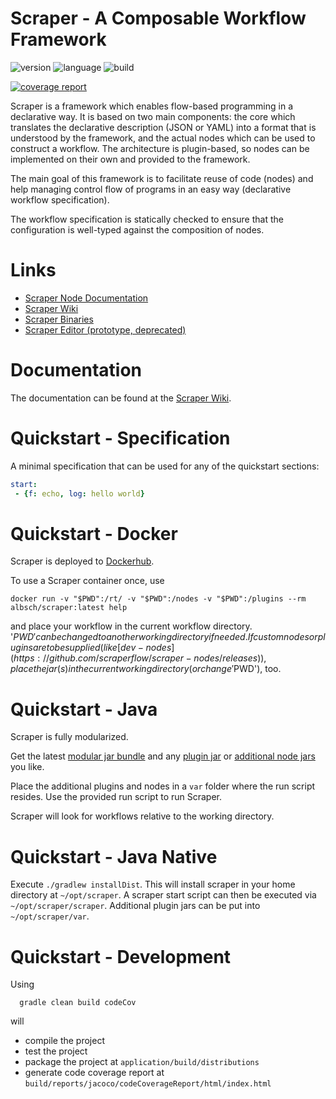 Scraper - A Composable Workflow Framework
=========================================

![version](https://img.shields.io/badge/version-0.16.2-green.svg)
![language](https://img.shields.io/badge/language-java9+(JPMS)-blue.svg)
![build](https://img.shields.io/badge/build-gradle-yellowgreen.svg)

[![coverage report](https://git.server1.link/scraper/scraper/badges/master/coverage.svg)](https://git.server1.link/scraper/scraper/commits/master)

Scraper is a framework which enables flow-based programming in a declarative way. 
It is based on two main components: 
the core which translates the declarative description (JSON or YAML) into a format that is understood by
the framework, and the actual nodes which can be used to construct a workflow.
The architecture is plugin-based, so nodes can be implemented on their own and provided
to the framework.

The main goal of this framework is to facilitate reuse of code (nodes) and help
managing control flow of programs in an easy way (declarative workflow specification).

The workflow specification is statically checked to ensure that the configuration is well-typed 
against the composition of nodes.

# Links

* [Scraper Node Documentation](https://docs.scraper.server1.link)
* [Scraper Wiki](https://wiki.scraper.server1.link)
* [Scraper Binaries](https://binaries.scraper.server1.link)
* [Scraper Editor (prototype, deprecated)](https://editor.scraper.server1.link)

# Documentation

The documentation can be found at the [Scraper Wiki](https://wiki.scraper.server1.link).

# Quickstart - Specification

A minimal specification that can be used for any of the quickstart sections:

```yml
start:
 - {f: echo, log: hello world}
```

# Quickstart - Docker

Scraper is deployed to [Dockerhub](https://hub.docker.com/repository/docker/albsch/scraper).

To use a Scraper container once, use

    docker run -v "$PWD":/rt/ -v "$PWD":/nodes -v "$PWD":/plugins --rm albsch/scraper:latest help

and place your workflow in the current workflow directory. 
'$PWD' can be changed to another working directory if needed.
If custom nodes or plugins are to be supplied (like [dev-nodes](https://github.com/scraperflow/scraper-nodes/releases)),
place the jar(s) in the current working directory (or change '$PWD'), too.


# Quickstart - Java

Scraper is fully modularized.

Get the latest [modular jar bundle](https://github.com/scraperflow/scraper/releases) 
and any [plugin jar](https://github.com/scraperflow/scraper-plugins) 
or [additional node jars](https://github.com/scraperflow/scraper-nodes) you like.

Place the additional plugins and nodes in a `var` folder where the run script
resides.
Use the provided run script to run Scraper.
       
Scraper will look for workflows relative to the working directory.


# Quickstart - Java Native

Execute `./gradlew installDist`. This will install scraper in your home
directory at `~/opt/scraper`. 
A scraper start script can then be executed via `~/opt/scraper/scraper`.
Additional plugin jars can be put into `~/opt/scraper/var`.


# Quickstart - Development

Using

      gradle clean build codeCov

will

* compile the project 
* test the project
* package the project at `application/build/distributions`
* generate code coverage report at `build/reports/jacoco/codeCoverageReport/html/index.html`

